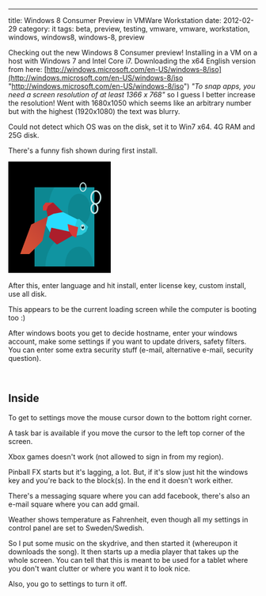 ---
title: Windows 8 Consumer Preview in VMWare Workstation
date: 2012-02-29
category: it
tags: beta, preview, testing, vmware, vmware, workstation, windows, windows8, windows-8, preview

Checking out the new Windows 8 Consumer preview! Installing in a VM on a host with Windows 7 and Intel Core i7. Downloading the x64 English version from here: [http://windows.microsoft.com/en-US/windows-8/iso](http://windows.microsoft.com/en-US/windows-8/iso "http://windows.microsoft.com/en-US/windows-8/iso") _"To snap apps, you need a screen resolution of at least 1366 x 768"_ so I guess I better increase the resolution! Went with 1680x1050 which seems like an arbitrary number but with the highest (1920x1080) the text was blurry.

Could not detect which OS was on the disk, set it to Win7 x64. 4G RAM and 25G disk.

There's a funny fish shown during first install.

[![](images/win8_fish.png "win8_fish")](http://www.guldmyr.com/wp-content/uploads/win8_fish.png)

After this, enter language and hit install, enter license key, custom install, use all disk.

This appears to be the current loading screen while the computer is booting too :)

After windows boots you get to decide hostname, enter your windows account, make some settings if you want to update drivers, safety filters. You can enter some extra security stuff (e-mail, alternative e-mail, security question).

 

## Inside

To get to settings move the mouse cursor down to the bottom right corner.

A task bar is available if you move the cursor to the left top corner of the screen.

Xbox games doesn't work (not allowed to sign in from my region).

Pinball FX starts but it's lagging, a lot. But, if it's slow just hit the windows key and you're back to the block(s). In the end it doesn't work either.

There's a messaging square where you can add facebook, there's also an e-mail square where you can add gmail.

Weather shows temperature as Fahrenheit, even though all my settings in control panel are set to Sweden/Swedish.

So I put some music on the skydrive, and then started it (whereupon it downloads the song). It then starts up a media player that takes up the whole screen. You can tell that this is meant to be used for a tablet where you don't want clutter or where you want it to look nice.

Also, you go to settings to turn it off.
